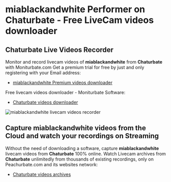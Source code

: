 # miablackandwhite Performer on Chaturbate - Free LiveCam videos downloader

## Chaturbate Live Videos Recorder

Monitor and record livecam videos of **miablackandwhite** from **Chaturbate** with Moniturbate.com
Get a premium trial for free by just and only registering with your Email address:
* [miablackandwhite Premium videos downloader](https://moniturbate.com/request-demo-licence-key.html)

Free livecam videos downloader - Moniturbate Software:
* [Chaturbate videos downloader](https://moniturbate.com/moniturbate-download-software.html)

![miablackandwhite livecam videos recorder](https://peachurnet.com/templates/moniturbate-software.png)


## Capture miablackandwhite videos from the Cloud and watch your recordings on Streaming

Without the need of downloading a software, capture **miablackandwhite** livecam videos from **Chaturbate** 100% online.
Watch Livecam archives from **Chaturbate** unlimitedly from thousands of existing recordings, only on Peachurbate.com and its websites network:
* [Chaturbate videos archives](https://peachurnet.com/)